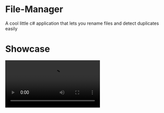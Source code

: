 # File-Manager
A cool little c# application that lets you rename files and detect duplicates easily 

# Showcase
![video](https://femboi.pics/imgs/whip/ryt1GAlXiH31Hjaiacsd07829_02283097a05abfb91319.mp4)
